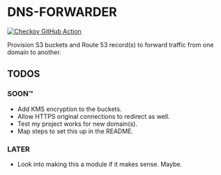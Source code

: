 # DNS-FORWARDER

[![Checkov GitHub Action](https://github.com/squidsuit/dns-forwarder/actions/workflows/github-action-workflow.yml/badge.svg)](https://github.com/squidsuit/dns-forwarder/actions/workflows/github-action-workflow.yml)

Provision S3 buckets and Route 53 record(s) to forward traffic from one domain to another.

## TODOS

### SOON:tm:

- Add KMS encryption to the buckets.
- Allow HTTPS original connections to redirect as well.
- Test my project works for new domain(s).
- Map steps to set this up in the README.

### LATER

- Look into making this a module if it makes sense. Maybe.